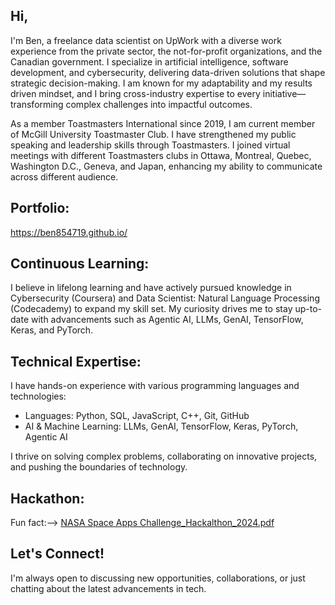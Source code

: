  ## Hi,

I'm Ben, a freelance data scientist on UpWork with a diverse work experience from the private sector, the not-for-profit organizations, and the Canadian government. I specialize in artificial intelligence, software development, and cybersecurity, delivering data-driven solutions that shape strategic decision-making. I am known for my adaptability and my results driven mindset, and I bring cross-industry expertise to every initiative—transforming complex challenges into impactful outcomes.

As a member Toastmasters International since 2019, I am current member of McGill University Toastmaster Club. I have strengthened my public speaking and leadership skills through Toastmasters. I joined virtual meetings with different Toastmasters clubs in Ottawa, Montreal, Quebec, Washington D.C., Geneva, and Japan, enhancing my ability to communicate across different audience.

## Portfolio:

https://ben854719.github.io/

## Continuous Learning:  
I believe in lifelong learning and have actively pursued knowledge in Cybersecurity (Coursera) and Data Scientist: Natural Language Processing (Codecademy) to expand my skill set. My curiosity drives me to stay up-to-date with advancements such as Agentic AI, LLMs, GenAI, TensorFlow, Keras, and PyTorch.

## Technical Expertise:
I have hands-on experience with various programming languages and technologies:
- Languages: Python, SQL, JavaScript, C++, Git, GitHub
- AI & Machine Learning: LLMs, GenAI, TensorFlow, Keras, PyTorch, Agentic AI

I thrive on solving complex problems, collaborating on innovative projects, and pushing the boundaries of technology.

## Hackathon:
Fun fact:--> [NASA Space Apps Challenge_Hackalthon_2024.pdf](https://github.com/user-attachments/files/17383260/NASA.Space.Apps.Challenge_Hackalthon_2024.pdf)

 ## Let's Connect!
I'm always open to discussing new opportunities, collaborations, or just chatting about the latest advancements in tech.

